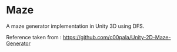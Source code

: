 # Maze

A maze generator implementation in Unity 3D using DFS.

Reference taken from :
https://github.com/c00pala/Unity-2D-Maze-Generator
